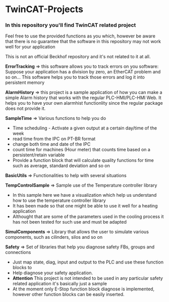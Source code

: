 # TwinCAT-Projects

### In this repository you'll find TwinCAT related project

Feel free to use the provided functions as you which, however be aware that there is no guarantee that
the software in this repository may not work well for your application

This is not an official Beckhof repository and it's not related to it at all.

**ErrorTracking** => this software allows you to track errors on you software:
Suppose your application has a division by zero, an EtherCAT problem and so on...
This software helps you to track those errors and log it into persistent memory

**AlarmHistory** => this project is a sample application of how you can make a simple
Alarm history that works with the regular PLC-HMI/PLC-HMI Web.
It helps you to have your own alarmhist functionlity since the regular package does
not provide it.

**SampleTime** => Various functions to help you do
* Time scheduling - Activate a given output at a certain day/time of the week
* read time from the IPC on PT-BR format
* change both time and date of the IPC
* count time for machines (Hour meter) that counts time based on a persistent/retain variable
* Provide a function block that will calculate quality functions for time such as average, standard deviation and so on

**BasicUtils** => Functionalities to help with several situations


**TempControlSample** => Sample use of the Temperature controller library
* In this sample here we have a visualization which help us understand how to use the temperature controller library
* It has been made so that one might be able to use it well for a heating application
* Althought that are some of the parameters used in the cooling process it has not been tested for such use and must be adapted

**SimulComponents** => Library that allows the user to simulate various components, such as cilinders, silos and so on

**Safety** => Set of libraries that help you diagnose safety FBs, groups and connections
* Just map state, diag, input and output to the PLC and use these function blocks to 
* Help diagnose your safety application.
* **Attention** This project is not intended to be used in any particular safety related application
it's basically just a sample
* At the moment only E-Stop function block diagnose is implemented, however other function
blocks can be easily inserted.